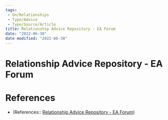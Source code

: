 ```yaml
---
tags:
 - On/Relationships 
 - Type/Advice
 - Type/Source/Article
title: Relationship Advice Repository - EA Forum
date: "2022-06-30"
date modified: "2022-06-30"
---
```


# Relationship Advice Repository - EA Forum
# References
- (References:: [Relationship Advice Repository - EA Forum](https://forum.effectivealtruism.org/posts/ARNoj9eyTanRsfRCc/relationship-advice-repository#Introspection___Communication_are_Essential))

